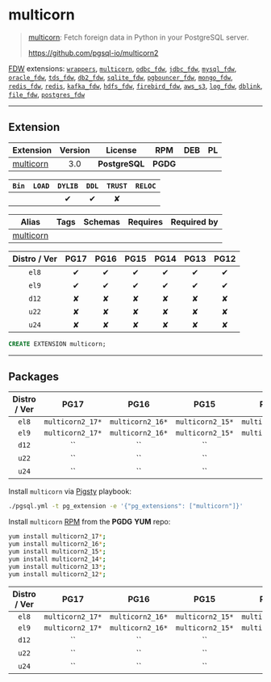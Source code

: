 # multicorn


> [multicorn](https://github.com/pgsql-io/multicorn2): Fetch foreign data in Python in your PostgreSQL server.
>
> https://github.com/pgsql-io/multicorn2





[FDW](/fdw) extensions: [`wrappers`](/wrappers), [`multicorn`](/multicorn), [`odbc_fdw`](/odbc_fdw), [`jdbc_fdw`](/jdbc_fdw), [`mysql_fdw`](/mysql_fdw), [`oracle_fdw`](/oracle_fdw), [`tds_fdw`](/tds_fdw), [`db2_fdw`](/db2_fdw), [`sqlite_fdw`](/sqlite_fdw), [`pgbouncer_fdw`](/pgbouncer_fdw), [`mongo_fdw`](/mongo_fdw), [`redis_fdw`](/redis_fdw), [`redis`](/redis), [`kafka_fdw`](/kafka_fdw), [`hdfs_fdw`](/hdfs_fdw), [`firebird_fdw`](/firebird_fdw), [`aws_s3`](/aws_s3), [`log_fdw`](/log_fdw), [`dblink`](/dblink), [`file_fdw`](/file_fdw), [`postgres_fdw`](/postgres_fdw)


-------
## Extension


| Extension | Version | License | RPM | DEB | PL |
|-----------|:-------:|:-------:|:---:|:---:|:--:|
| [multicorn](https://github.com/pgsql-io/multicorn2) | 3.0 | **<span class="tcblue">PostgreSQL</span>** | **<span class="tccyan">PGDG</span>** |  |  |



| `Bin` | `LOAD` | `DYLIB` | `DDL` | `TRUST` | `RELOC` |
|:-----:|:------:|:-------:|:-----:|:-------:|:-------:|
|  |  | <span class="tcblue">✔</span> | <span class="tcblue">✔</span> | <span class="tcwarn">✘</span> |  |



| Alias | Tags | Schemas | Requires | Required by |
|-------|------|---------|----------|-------------|
| [multicorn](/multicorn) |  |  |  |  |



| Distro / Ver | PG17 | PG16 | PG15 | PG14 | PG13 | PG12 |
|:------------:|:----:|:----:|:----:|:----:|:----:|:----:|
| `el8` | <span class="tcblue">✔</span> | <span class="tcblue">✔</span> | <span class="tcblue">✔</span> | <span class="tcblue">✔</span> | <span class="tcblue">✔</span> | <span class="tcblue">✔</span> |
| `el9` | <span class="tcblue">✔</span> | <span class="tcblue">✔</span> | <span class="tcblue">✔</span> | <span class="tcblue">✔</span> | <span class="tcblue">✔</span> | <span class="tcblue">✔</span> |
| `d12` | <span class="tcred">✘</span> | <span class="tcred">✘</span> | <span class="tcred">✘</span> | <span class="tcred">✘</span> | <span class="tcred">✘</span> | <span class="tcred">✘</span> |
| `u22` | <span class="tcred">✘</span> | <span class="tcred">✘</span> | <span class="tcred">✘</span> | <span class="tcred">✘</span> | <span class="tcred">✘</span> | <span class="tcred">✘</span> |
| `u24` | <span class="tcred">✘</span> | <span class="tcred">✘</span> | <span class="tcred">✘</span> | <span class="tcred">✘</span> | <span class="tcred">✘</span> | <span class="tcred">✘</span> |





```sql
CREATE EXTENSION multicorn;
```

-----------


## Packages


| Distro / Ver | PG17 | PG16 | PG15 | PG14 | PG13 | PG12 |
|:------------:|:----:|:----:|:----:|:----:|:----:|:----:|
| `el8` | `multicorn2_17*` | `multicorn2_16*` | `multicorn2_15*` | `multicorn2_14*` | `multicorn2_13*` | `multicorn2_12*` |
| `el9` | `multicorn2_17*` | `multicorn2_16*` | `multicorn2_15*` | `multicorn2_14*` | `multicorn2_13*` | `multicorn2_12*` |
| `d12` | `` | `` | `` | `` | `` | `` |
| `u22` | `` | `` | `` | `` | `` | `` |
| `u24` | `` | `` | `` | `` | `` | `` |



Install `multicorn` via [Pigsty](https://pigsty.io/docs/pgext/usage/install/) playbook:

```bash
./pgsql.yml -t pg_extension -e '{"pg_extensions": ["multicorn"]}'
```


Install `multicorn` [RPM](/rpm) from the **<span class="tccyan">PGDG</span>** **YUM** repo:

```bash
yum install multicorn2_17*;
yum install multicorn2_16*;
yum install multicorn2_15*;
yum install multicorn2_14*;
yum install multicorn2_13*;
yum install multicorn2_12*;
```




| Distro / Ver | PG17 | PG16 | PG15 | PG14 | PG13 | PG12 |
|:------------:|:----:|:----:|:----:|:----:|:----:|:----:|
| `el8` | `multicorn2_17*` | `multicorn2_16*` | `multicorn2_15*` | `multicorn2_14*` | `multicorn2_13*` | `multicorn2_12*` |
| `el9` | `multicorn2_17*` | `multicorn2_16*` | `multicorn2_15*` | `multicorn2_14*` | `multicorn2_13*` | `multicorn2_12*` |
| `d12` | `` | `` | `` | `` | `` | `` |
| `u22` | `` | `` | `` | `` | `` | `` |
| `u24` | `` | `` | `` | `` | `` | `` |





